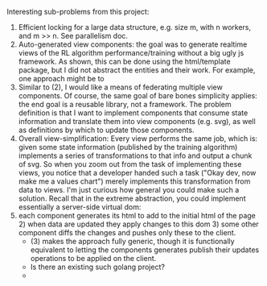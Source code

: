 Interesting sub-problems from this project:

1) Efficient locking for a large data structure, e.g. size m, with n workers,
and m >> n. See parallelism doc.
2) Auto-generated view components: the goal was to generate realtime views of the RL
algorithm performance/training without a big ugly js framework. As shown, this can be done
using the html/template package, but I did not abstract the entities and their work.
For example, one approach might be to 
3) Similar to (2), I would like a means of federating multiple view components. Of course, the same
goal of bare bones simplicity applies: the end goal is a reusable library, not a framework. The problem
definition is that I want to implement components that consume state information and translate them into
view components (e.g. svg), as well as definitions by which to update those components.
4) Overall view-simplification: Every view performs the same job, which is: given some state information
(published by the training algorithm) implements a series of transformations to that info and output
a chunk of svg. So when you zoom out from the task of implementing these views, you notice that 
a developer handed such a task ("Okay dev, now make me a values chart") merely implements this
transformation from data to views. I'm just curious how general you could make such a solution.
Recall that in the extreme abstraction, you could implement essentially a server-side virtual dom:
1) each component generates its html to add to the initial html of the page 2) when data are updated
they apply changes to this dom 3) some other component diffs the changes and pushes only these to the client.
    * (3) makes the approach fully generic, though it is functionally equivalent to letting the
      components generates publish their updates operations to be applied on the client.
    * Is there an existing such golang project?
    * 










